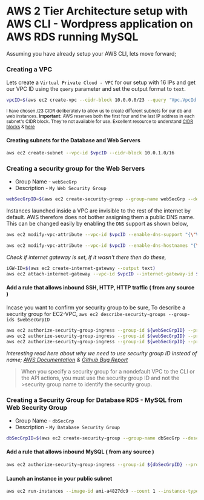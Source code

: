 # AWS 2 Tier Architecture setup with AWS CLI - Wordpress application on AWS RDS running MySQL

Assuming you have already setup your AWS CLI, lets move forward;


### Creating a VPC
Lets create a `Virtual Private Cloud - VPC` for our setup with 16 IPs and get our VPC ID using the `query` parameter and set the output format to `text`. 

```sh
vpcID=$(aws ec2 create-vpc --cidr-block 10.0.0.0/23 --query 'Vpc.VpcId' --output text)
```
<sup>I have chosen /23 CIDR deliberately to allow us to create different subnets for our db and web instances. **Important:** AWS reserves both the first four and the last IP address in each subnet's CIDR block. They're not available for use. 
Excellent resource to understand [CIDR blocks](http://bradthemad.org/tech/notes/cidr_subnets.php) & [here](https://coderwall.com/p/ndm54w/creating-an-ec2-instance-in-a-vpc-with-the-aws-command-line-interface)<sup>

#### Creating subnets for the Database and Web Servers
```sh
aws ec2 create-subnet --vpc-id $vpcID --cidr-block 10.0.1.0/16
```

### Creating a security group for the Web Servers
 - Group Name - `webSecGrp`
 - Description - `My Web Security Group`

```sh
webSecGrpID=$(aws ec2 create-security-group --group-name webSecGrp --description "My Security Group for web servers" --vpc-id $vpcID --output text)
```

Instances launched inside a VPC are invisible to the rest of the internet by default. AWS therefore does not bother assigning them a public DNS name. This can be changed easily by enabling the `DNS` support as shown below,

```sh
aws ec2 modify-vpc-attribute --vpc-id $vpcID --enable-dns-support "{\"Value\":true}"

aws ec2 modify-vpc-attribute --vpc-id $vpcID --enable-dns-hostnames "{\"Value\":true}"
```
_Check if internet gateway is set, If it wasn't there then do these,_
```sh 
iGW-ID=$(aws ec2 create-internet-gateway --output text)
aws ec2 attach-internet-gateway --vpc-id $vpcID --internet-gateway-id $iGW
```

#### Add a rule that allows inbound SSH, HTTP, HTTP traffic ( from any source )

Incase you want to confirm yor security group to be sure, To describe a security group for EC2-VPC, `aws ec2 describe-security-groups --group-ids $webSecGrpID`

```sh
aws ec2 authorize-security-group-ingress --group-id ${webSecGrpID} --protocol tcp --port 22 --cidr 0.0.0.0/28
aws ec2 authorize-security-group-ingress --group-id ${webSecGrpID} --protocol tcp --port 80 --cidr 0.0.0.0/28
aws ec2 authorize-security-group-ingress --group-id ${webSecGrpID} --protocol tcp --port 443 --cidr 0.0.0.0/28
```
_Interesting read here about why we need to use security group ID instead of name; [AWS Documentation](http://docs.aws.amazon.com/AWSEC2/latest/UserGuide/using-network-security.html) & [Github Bug Report](https://github.com/hashicorp/terraform/issues/575)_

>When you specify a security group for a nondefault VPC to the CLI or the API actions, you must use the security group ID and not the >security group name to identify the security group.


### Creating a Security Group for Database RDS - MySQL from Web Security Group
 - Group Name - `dbSecGrp`
 - Description - `My Database Security Group`


```sh
dbSecGrpID=$(aws ec2 create-security-group --group-name dbSecGrp --description "My Database Group for web servers" --vpc-id $vpcID --output text)
```

#### Add a rule that allows inbound MySQL ( from any source )

```sh
aws ec2 authorize-security-group-ingress --group-id ${dbSecGrpID} --protocol tcp --port 3306 --source-group ${webSecGrpID}
```
#### Launch an instance in your public subnet
```sh
aws ec2 run-instances --image-id ami-a4827dc9 --count 1 --instance-type t2.micro --key-name MyKeyPair --security-group-ids sg-e1fb8c9a --subnet-id subnet-b46032ec
```
